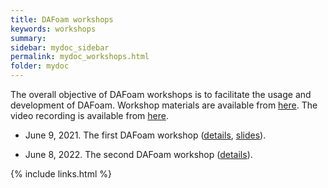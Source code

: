 ```yaml
---
title: DAFoam workshops
keywords: workshops
summary: 
sidebar: mydoc_sidebar
permalink: mydoc_workshops.html
folder: mydoc
---
```


The overall objective of DAFoam workshops is to facilitate the usage and development of DAFoam. Workshop materials are available from [here](https://github.com/DAFoam/workshops). The video recording is available from [here](https://www.youtube.com/channel/UCr9SKeQBuntzYf-3ubtfzmQ).

- June 9, 2021. The first DAFoam workshop ([details](https://dafoam.github.io/dafoam_workshop_2021.html), [slides](https://github.com/DAFoam/workshops/blob/main/2021_Summer/slides/2021_Summer_Workshop.pdf)).

- June 8, 2022. The second DAFoam workshop ([details](https://dafoam.github.io/dafoam_workshop_2022.html)).

{% include links.html %}
